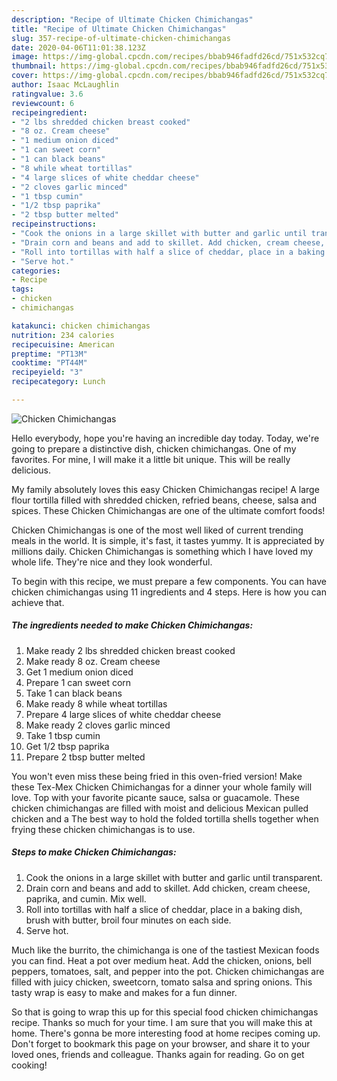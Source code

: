 ```yaml
---
description: "Recipe of Ultimate Chicken Chimichangas"
title: "Recipe of Ultimate Chicken Chimichangas"
slug: 357-recipe-of-ultimate-chicken-chimichangas
date: 2020-04-06T11:01:38.123Z
image: https://img-global.cpcdn.com/recipes/bbab946fadfd26cd/751x532cq70/chicken-chimichangas-recipe-main-photo.jpg
thumbnail: https://img-global.cpcdn.com/recipes/bbab946fadfd26cd/751x532cq70/chicken-chimichangas-recipe-main-photo.jpg
cover: https://img-global.cpcdn.com/recipes/bbab946fadfd26cd/751x532cq70/chicken-chimichangas-recipe-main-photo.jpg
author: Isaac McLaughlin
ratingvalue: 3.6
reviewcount: 6
recipeingredient:
- "2 lbs shredded chicken breast cooked"
- "8 oz. Cream cheese"
- "1 medium onion diced"
- "1 can sweet corn"
- "1 can black beans"
- "8 while wheat tortillas"
- "4 large slices of white cheddar cheese"
- "2 cloves garlic minced"
- "1 tbsp cumin"
- "1/2 tbsp paprika"
- "2 tbsp butter melted"
recipeinstructions:
- "Cook the onions in a large skillet with butter and garlic until transparent."
- "Drain corn and beans and add to skillet. Add chicken, cream cheese, paprika, and cumin. Mix well."
- "Roll into tortillas with half a slice of cheddar, place in a baking dish, brush with butter, broil four minutes on each side."
- "Serve hot."
categories:
- Recipe
tags:
- chicken
- chimichangas

katakunci: chicken chimichangas 
nutrition: 234 calories
recipecuisine: American
preptime: "PT13M"
cooktime: "PT44M"
recipeyield: "3"
recipecategory: Lunch

---
```



![Chicken Chimichangas](https://img-global.cpcdn.com/recipes/bbab946fadfd26cd/751x532cq70/chicken-chimichangas-recipe-main-photo.jpg)

Hello everybody, hope you're having an incredible day today. Today, we're going to prepare a distinctive dish, chicken chimichangas. One of my favorites. For mine, I will make it a little bit unique. This will be really delicious.

My family absolutely loves this easy Chicken Chimichangas recipe! A large flour tortilla filled with shredded chicken, refried beans, cheese, salsa and spices. These Chicken Chimichangas are one of the ultimate comfort foods!

Chicken Chimichangas is one of the most well liked of current trending meals in the world. It is simple, it's fast, it tastes yummy. It is appreciated by millions daily. Chicken Chimichangas is something which I have loved my whole life. They're nice and they look wonderful.


To begin with this recipe, we must prepare a few components. You can have chicken chimichangas using 11 ingredients and 4 steps. Here is how you can achieve that.

##### The ingredients needed to make Chicken Chimichangas:

1. Make ready 2 lbs shredded chicken breast cooked
1. Make ready 8 oz. Cream cheese
1. Get 1 medium onion diced
1. Prepare 1 can sweet corn
1. Take 1 can black beans
1. Make ready 8 while wheat tortillas
1. Prepare 4 large slices of white cheddar cheese
1. Make ready 2 cloves garlic minced
1. Take 1 tbsp cumin
1. Get 1/2 tbsp paprika
1. Prepare 2 tbsp butter melted


You won&#39;t even miss these being fried in this oven-fried version! Make these Tex-Mex Chicken Chimichangas for a dinner your whole family will love. Top with your favorite picante sauce, salsa or guacamole. These chicken chimichangas are filled with moist and delicious Mexican pulled chicken and a The best way to hold the folded tortilla shells together when frying these chicken chimichangas is to use. 

##### Steps to make Chicken Chimichangas:

1. Cook the onions in a large skillet with butter and garlic until transparent.
1. Drain corn and beans and add to skillet. Add chicken, cream cheese, paprika, and cumin. Mix well.
1. Roll into tortillas with half a slice of cheddar, place in a baking dish, brush with butter, broil four minutes on each side.
1. Serve hot.


Much like the burrito, the chimichanga is one of the tastiest Mexican foods you can find. Heat a pot over medium heat. Add the chicken, onions, bell peppers, tomatoes, salt, and pepper into the pot. Chicken chimichangas are filled with juicy chicken, sweetcorn, tomato salsa and spring onions. This tasty wrap is easy to make and makes for a fun dinner. 

So that is going to wrap this up for this special food chicken chimichangas recipe. Thanks so much for your time. I am sure that you will make this at home. There's gonna be more interesting food at home recipes coming up. Don't forget to bookmark this page on your browser, and share it to your loved ones, friends and colleague. Thanks again for reading. Go on get cooking!
